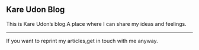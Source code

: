## Kare Udon Blog
This is Kare Udon’s blog.A place where I can share my ideas and feelings.
***
If you want to reprint my articles,get in touch with me anyway.
